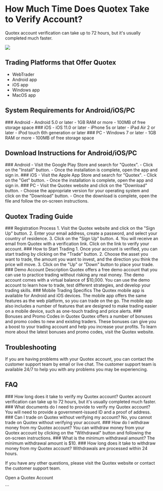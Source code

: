 # How Much Time Does Quotex Take to Verify Account?

Quotex account verification can take up to 72 hours, but it\'s usually
completed much faster.

[![](https://static.quotex.io/files/4_en/300_250.jpg)](https://traff.sbs/brokerqxlid)

## Trading Platforms that Offer Quotex

-   WebTrader
-   Android app
-   iOS app
-   Windows app
-   MacOS app

## System Requirements for Android/iOS/PC

\### Android - Android 5.0 or later - 1GB RAM or more - 100MB of free
storage space \### iOS - iOS 11.0 or later - iPhone 5s or later - iPad
Air 2 or later - iPod touch 6th generation or later \### PC - Windows 7
or later - 1GB RAM or more - 100MB of free storage space

## Download Instructions for Android/iOS/PC

\### Android - Visit the Google Play Store and search for
"Quotex". - Click on the "Install" button. - Once the
installation is complete, open the app and sign in. \### iOS - Visit the
Apple App Store and search for "Quotex". - Click on the
"Get" button. - Once the installation is complete, open the app
and sign in. \### PC - Visit the Quotex website and click on the
"Download" button. - Choose the appropriate version for your
operating system and click on the "Download" button. - Once the
download is complete, open the file and follow the on-screen
instructions.

## Quotex Trading Guide

\### Registration Process 1. Visit the Quotex website and click on the
"Sign Up" button. 2. Enter your email address, create a password,
and select your country of residence. 3. Click on the "Sign Up"
button. 4. You will receive an email from Quotex with a verification
link. Click on the link to verify your account. \### How to Start
Trading 1. Once your account is verified, you can start trading by
clicking on the "Trade" button. 2. Choose the asset you want to
trade, the amount you want to invest, and the direction you think the
price will move. 3. Click on the "Up" or "Down" button to
place your trade. \### Demo Account Description Quotex offers a free
demo account that you can use to practice trading without risking any
real money. The demo account comes with a virtual balance of \$10,000.
You can use the demo account to learn how to trade, test different
strategies, and develop your trading skills. \### Mobile Trading
Specifics The Quotex mobile app is available for Android and iOS
devices. The mobile app offers the same features as the web platform, so
you can trade on the go. The mobile app also includes a number of
features that are designed to make trading easier on a mobile device,
such as one-touch trading and price alerts. \### Bonuses and Promo Codes
in Quotex Quotex offers a number of bonuses and promo codes to new and
existing traders. These bonuses can give you a boost to your trading
account and help you increase your profits. To learn more about the
latest bonuses and promo codes, visit the Quotex website.

## Troubleshooting

If you are having problems with your Quotex account, you can contact the
customer support team by email or live chat. The customer support team
is available 24/7 to help you with any problems you may be experiencing.

## FAQ

\### How long does it take to verify my Quotex account? Quotex account
verification can take up to 72 hours, but it\'s usually completed much
faster. \### What documents do I need to provide to verify my Quotex
account? You will need to provide a government-issued ID and a proof of
address. \### Can I trade on Quotex without verifying my account? No,
you cannot trade on Quotex without verifying your account. \### How do I
withdraw money from my Quotex account? You can withdraw money from your
Quotex account by clicking on the "Withdrawal" button and
following the on-screen instructions. \### What is the minimum
withdrawal amount? The minimum withdrawal amount is \$10. \### How long
does it take to withdraw money from my Quotex account? Withdrawals are
processed within 24 hours.

If you have any other questions, please visit the Quotex website or
contact the customer support team.

Open a Quotex Account

\`\`\`

